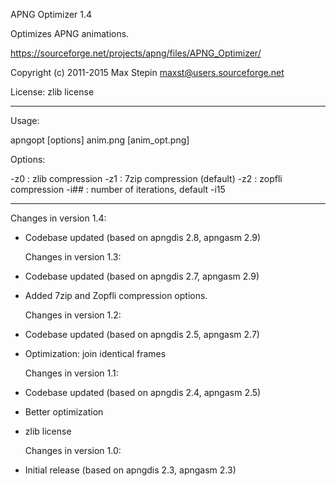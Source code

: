   APNG Optimizer 1.4

  Optimizes APNG animations.

  https://sourceforge.net/projects/apng/files/APNG_Optimizer/

  Copyright (c) 2011-2015 Max Stepin
  maxst@users.sourceforge.net

  License: zlib license

--------------------------------

  Usage:

apngopt [options] anim.png [anim_opt.png]

  Options:

-z0  : zlib compression
-z1  : 7zip compression (default)
-z2  : zopfli compression
-i## : number of iterations, default -i15

--------------------------------

  Changes in version 1.4:

- Codebase updated (based on apngdis 2.8, apngasm 2.9)


  Changes in version 1.3:

- Codebase updated (based on apngdis 2.7, apngasm 2.9)
- Added 7zip and Zopfli compression options.


  Changes in version 1.2:

- Codebase updated (based on apngdis 2.5, apngasm 2.7)
- Optimization: join identical frames


  Changes in version 1.1:

- Codebase updated (based on apngdis 2.4, apngasm 2.5)
- Better optimization
- zlib license


  Changes in version 1.0:

- Initial release (based on apngdis 2.3, apngasm 2.3)



